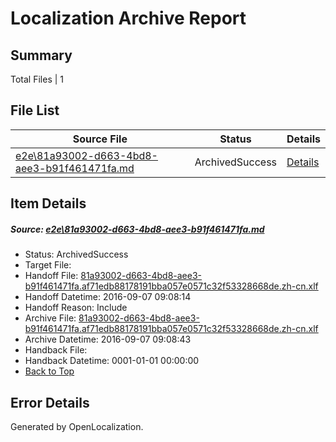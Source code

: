 # <a name='report-top'></a> Localization Archive Report

## Summary
 Total Files | 1

## File List
 Source File | Status | Details 
 ----------- | ------ | ------- 
 [e2e\81a93002-d663-4bd8-aee3-b91f461471fa.md](https://github.com/OpenLocalizationTestOrg/ol-test0/blob/c9cacd968da30f9754ac55bfbdedb0eb6773eabe/e2e/81a93002-d663-4bd8-aee3-b91f461471fa.md) | ArchivedSuccess | [Details](#a2a9a5ce4ada9c1126ed949ca88180245c4658e53)

## Item Details
##### <a name='a2a9a5ce4ada9c1126ed949ca88180245c4658e53'></a> Source: [e2e\81a93002-d663-4bd8-aee3-b91f461471fa.md](https://github.com/OpenLocalizationTestOrg/ol-test0/blob/c9cacd968da30f9754ac55bfbdedb0eb6773eabe/e2e/81a93002-d663-4bd8-aee3-b91f461471fa.md)
* Status: ArchivedSuccess
* Target File: 
* Handoff File: [81a93002-d663-4bd8-aee3-b91f461471fa.af71edb88178191bba057e0571c32f53328668de.zh-cn.xlf](https://github.com/OpenLocalizationTestOrg/ol-test0-handoff/blob/b91351ca542002ffc49794d1ce0d6622c9633503/ol-handoff/OpenLocalizationTestOrg/ol-test0-zhcn/ci/ht/81a93002-d663-4bd8-aee3-b91f461471fa.af71edb88178191bba057e0571c32f53328668de.zh-cn.xlf)
* Handoff Datetime: 2016-09-07 09:08:14
* Handoff Reason: Include
* Archive File: [81a93002-d663-4bd8-aee3-b91f461471fa.af71edb88178191bba057e0571c32f53328668de.zh-cn.xlf](https://github.com/OpenLocalizationTestOrg/ol-test0-handoff/blob/7e6563de1cddaa08564c7d2823f84a556a10b282/ol-archive/OpenLocalizationTestOrg/ol-test0-zhcn/ci/ht/81a93002-d663-4bd8-aee3-b91f461471fa.af71edb88178191bba057e0571c32f53328668de.zh-cn.xlf)
* Archive Datetime: 2016-09-07 09:08:43
* Handback File: 
* Handback Datetime: 0001-01-01 00:00:00
* [Back to Top](#report-top)


## Error Details

Generated by OpenLocalization.
